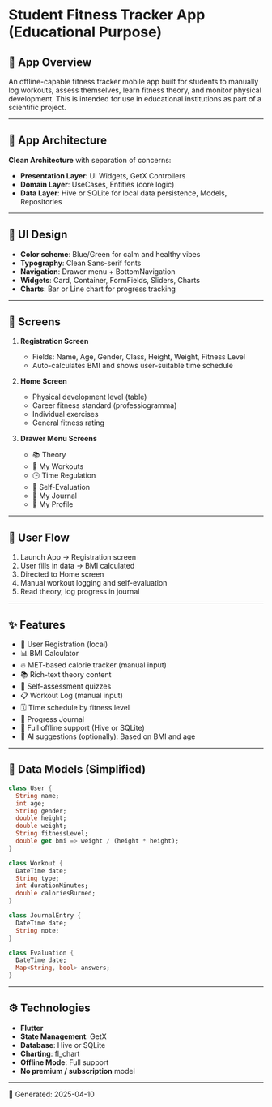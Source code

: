 
# Student Fitness Tracker App (Educational Purpose)

## 📱 App Overview
An offline-capable fitness tracker mobile app built for students to manually log workouts, assess themselves, learn fitness theory, and monitor physical development. This is intended for use in educational institutions as part of a scientific project.

---

## 🧱 App Architecture
**Clean Architecture** with separation of concerns:
- **Presentation Layer**: UI Widgets, GetX Controllers
- **Domain Layer**: UseCases, Entities (core logic)
- **Data Layer**: Hive or SQLite for local data persistence, Models, Repositories

---

## 🎨 UI Design
- **Color scheme**: Blue/Green for calm and healthy vibes
- **Typography**: Clean Sans-serif fonts
- **Navigation**: Drawer menu + BottomNavigation
- **Widgets**: Card, Container, FormFields, Sliders, Charts
- **Charts**: Bar or Line chart for progress tracking

---

## 📲 Screens

1. **Registration Screen**
   - Fields: Name, Age, Gender, Class, Height, Weight, Fitness Level
   - Auto-calculates BMI and shows user-suitable time schedule

2. **Home Screen**
   - Physical development level (table)
   - Career fitness standard (professiogramma)
   - Individual exercises
   - General fitness rating

3. **Drawer Menu Screens**
   - 📚 Theory
   - 💪 My Workouts
   - 🕒 Time Regulation
   - 🧠 Self-Evaluation
   - 📓 My Journal
   - 👤 My Profile

---

## 🔁 User Flow

1. Launch App → Registration screen
2. User fills in data → BMI calculated
3. Directed to Home screen
4. Manual workout logging and self-evaluation
5. Read theory, log progress in journal

---

## ✨ Features

- 🔐 User Registration (local)
- 📊 BMI Calculator
- 🔥 MET-based calorie tracker (manual input)
- 📚 Rich-text theory content
- 🧠 Self-assessment quizzes
- 📋 Workout Log (manual input)
- 🗓️ Time schedule by fitness level
- 📓 Progress Journal
- 📴 Full offline support (Hive or SQLite)
- 🧠 AI suggestions (optionally): Based on BMI and age

---

## 🧍 Data Models (Simplified)

```dart
class User {
  String name;
  int age;
  String gender;
  double height;
  double weight;
  String fitnessLevel;
  double get bmi => weight / (height * height);
}

class Workout {
  DateTime date;
  String type;
  int durationMinutes;
  double caloriesBurned;
}

class JournalEntry {
  DateTime date;
  String note;
}

class Evaluation {
  DateTime date;
  Map<String, bool> answers;
}
```

---

## ⚙️ Technologies

- **Flutter**
- **State Management**: GetX
- **Database**: Hive or SQLite
- **Charting**: fl_chart
- **Offline Mode**: Full support
- **No premium / subscription** model

---

📅 Generated: 2025-04-10
